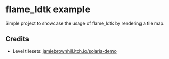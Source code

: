 # flame_ldtk example

Simple project to showcase the usage of flame_ldtk by rendering a tile map.

## Credits

- Level tilesets: [jamiebrownhill.itch.io/solaria-demo](https://jamiebrownhill.itch.io/solaria-demo)
